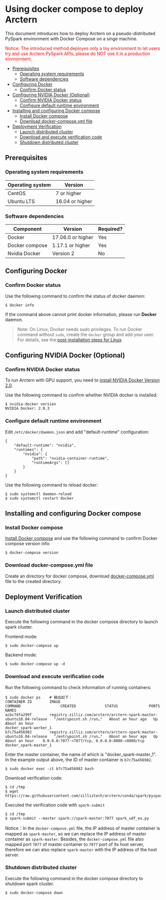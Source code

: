 # Using docker compose to deploy Arctern

This document introduces how to deploy Arctern on a pseudo-distributed PySpark environment with Docker Compose on a singe machine. 

<span style="color:red">Notice: The introduced method deployes only a toy environment to let users try and use Arctern PySpark APIs, please do NOT use it in a production environment.</span>

<!-- TOC -->

- [Prerequisites](#prerequisites)
    - [Operating system requirements](#operating-system-requirements)
    - [Software dependencies](#software-dependencies)
- [Configuring Docker](#configuring-docker)
    - [Confirm Docker status](#confirm-docker-status)
- [Configuring NVIDIA Docker (Optional)](#configuring-nvidia-docker-optional)
    - [Confirm NVIDIA Docker status](#confirm-nvidia-docker-status)
    - [Configure default runtime environment](#configure-default-runtime-environment)
- [Installing and configuring Docker compose](#installing-and-configuring-docker-compose)
    - [Install Docker compose](#install-docker-compose)
    - [Download docker-compose.yml file](#download-docker-composeyml-file)
- [Deployment Verification](#deployment-verification)
    - [Launch distributed cluster](#launch-distributed-cluster)
    - [Download and execute verification code](#download-and-execute-verification-code)
    - [Shutdown distributed cluster](#shutdown-distributed-cluster)

<!-- /TOC -->

## Prerequisites

### Operating system requirements

| Operating system   | Version  |
| ---------- | ------------ |
| CentOS     | 7 or higher      |
| Ubuntu LTS | 16.04 or higher  |

### Software dependencies

| Component        | Version          | Required?  |
| ----------     | ------------ | ----- |
| Docker         | 17.06.0 or higher| Yes  |
| Docker compose | 1.17.1 or higher | Yes  |
| Nvidia Docker  | Version 2    | No  |

## Configuring Docker

### Confirm Docker status

Use the following command to confirm the status of docker daemon:

```shell
$ docker info
```

If the command above cannot print docker information, please run **Docker** daemon.

> Note: On Linux, Docker needs sudo privileges. To run Docker command without `sudo`, create the `docker` group and add your user. For details, see the [post-installation steps for Linux](https://docs.docker.com/install/linux/linux-postinstall/).


## Configuring NVIDIA Docker (Optional)

### Confirm NVIDIA Docker status

To run Arctern with GPU support, you need to [install NVIDIA Docker Version 2.0](https://github.com/nvidia/nvidia-docker/wiki/Installation-(version-2.0)).

Use the following command to confirm whether NVIDIA docker is installed:

```shell
$ nvidia-docker version
NVIDIA Docker: 2.0.3
```

### Configure default runtime environment

Edit `/etc/docker/daemon.json` and add  "default-runtime" configuration:

```
{
    "default-runtime": "nvidia",
    "runtimes": {
        "nvidia": {
            "path": "nvidia-container-runtime",
            "runtimeArgs": []
        }
    }
}
```
Use the following command to reload docker:

```shell
$ sudo systemctl daemon-reload
$ sudo systemctl restart docker
```

## Installing and configuring Docker compose


### Install Docker compose
[Install Docker compose](https://docs.docker.com/compose/install/) and use the following command to confirm Docker compose version info:

```shell
$ docker-compose version
```

### Download docker-compose.yml file

Create an directory for docker compose, download [docker-compose.yml](https://raw.githubusercontent.com/zilliztech/arctern-docs/master/scripts/docker-compose.yml) file to the created directory. 

## Deployment Verification

### Launch distributed cluster

Execute the following command in the docker compose directory to launch spark cluster.

Frontend mode:
```shell
$ sudo docker-compose up
```

Backend mode:
```shell
$ sudo docker-compose up -d
```

### Download and execute verification code

Run the following command to check information of running containers:

```shell
$ sudo docker ps    # 输出如下：
CONTAINER ID        IMAGE                                                                  COMMAND                  CREATED             STATUS              PORTS                                            NAMES
acbc7dfa299f        registry.zilliz.com/arctern/arctern-spark:master-ubuntu18.04-release   "/entrypoint.sh /run…"   About an hour ago   Up About an hour                                                     docker_spark-worker_1
b7c75a456982        registry.zilliz.com/arctern/arctern-spark:master-ubuntu18.04-release   "/entrypoint.sh /run…"   About an hour ago   Up About an hour    0.0.0.0:7077->7077/tcp, 0.0.0.0:8080->8080/tcp   docker_spark-master_1
```

Enter the master container, the name of which is "docker_spark-master_1". In the example output above, the ID of master container is `b7c75a456982`.

```shell
$ sudo docker exec -it b7c75a456982 bash
```

Download verification code:

```shell
$ cd /tmp
$ wget https://raw.githubusercontent.com/zilliztech/arctern/conda/spark/pyspark/examples/gis/spark_udf_ex.py
```

Executed the verification code with `spark-submit`
```shell
$ cd /tmp
$ spark-submit --master spark://spark-master:7077 spark_udf_ex.py
```

Notice：In the `docker-compose.yml` file, the IP address of master container is mapped as `spark-master`, so we can replace the IP address of master container as `spark-master`. Besides, the `docker-compose.yml` file also mapped port `7077` of master container to `7077` port of its host server, therefore we can also replace `spark-master` with the IP address of the host server.

### Shutdown distributed cluster

Execute the following command in the docker compose directory to shutdown spark cluster.

```shell
$ sudo docker-compose down
```
